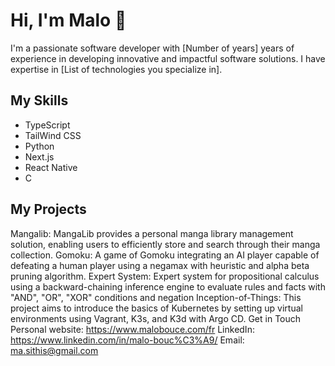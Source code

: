 # Hi, I'm Malo 👋
I'm a passionate software developer with [Number of years] years of experience in developing innovative and impactful software solutions. I have expertise in [List of technologies you specialize in].

## My Skills
- TypeScript
- TailWind CSS
- Python
- Next.js
- React Native
- C
## My Projects
Mangalib: MangaLib provides a personal manga library management solution, enabling users to efficiently store and search through their manga collection.
Gomoku: A game of Gomoku integrating an AI player capable of defeating a human player using a negamax with heuristic and alpha beta pruning algorithm.
Expert System: Expert system for propositional calculus using a backward-chaining inference engine to evaluate rules and facts with "AND", "OR", "XOR" conditions and negation
Inception-of-Things: This project aims to introduce the basics of Kubernetes by setting up virtual environments using Vagrant, K3s, and K3d with Argo CD.
Get in Touch
Personal website: https://www.malobouce.com/fr
LinkedIn: https://www.linkedin.com/in/malo-bouc%C3%A9/
Email: ma.sithis@gmail.com
